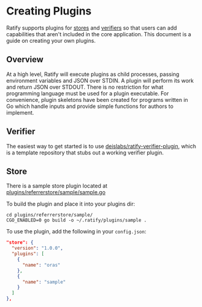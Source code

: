# Creating Plugins

Ratify supports plugins for [stores](../reference/store.md) and [verifiers](/docs/developer/verifier.md) so that users can add capabilities that aren't included in the core application. This document is a guide on creating your own plugins.

## Overview

At a high level, Ratify will execute plugins as child processes, passing environment variables and JSON over STDIN. A plugin will perform its work and return JSON over STDOUT. There is no restriction for what programming language must be used for a plugin executable. For convenience, plugin skeletons have been created for programs written in Go which handle inputs and provide simple functions for authors to implement.

## Verifier

The easiest way to get started is to use [deislabs/ratify-verifier-plugin](https://github.com/deislabs/ratify-verifier-plugin), which is a template repository that stubs out a working verifier plugin.

## Store

There is a sample store plugin located at [plugins/referrerstore/sample/sample.go](https://github.com/deislabs/ratify/blob/main/plugins/referrerstore/sample/sample.go)

To build the plugin and place it into your plugins dir:

```shell
cd plugins/referrerstore/sample/
CGO_ENABLED=0 go build -o ~/.ratify/plugins/sample .
```

To use the plugin, add the following in your `config.json`:

```json
"store": {
  "version": "1.0.0",
  "plugins": [
    {
      "name": "oras"
    },
    {
      "name": "sample"
    }
  ]
},
```
